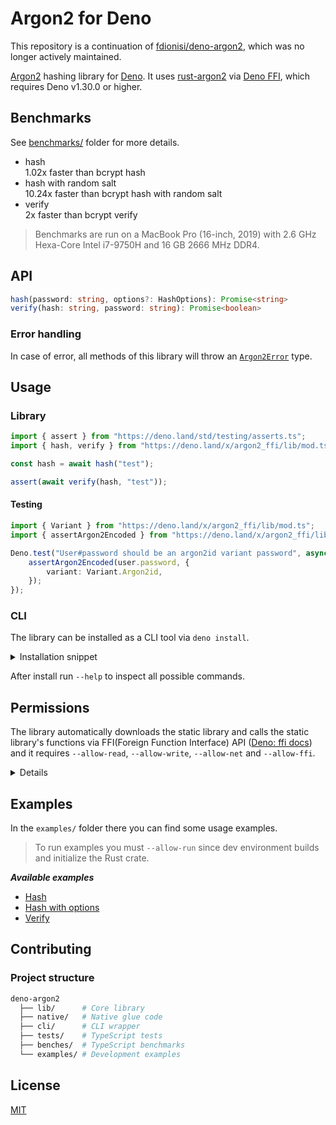 # Argon2 for Deno

This repository is a continuation of
[fdionisi/deno-argon2](https://github.com/fdionisi/deno-argon2), which was no
longer actively maintained.

[Argon2](https://github.com/P-H-C/phc-winner-argon2) hashing library for
[Deno](https://deno.land). It uses
[rust-argon2](https://github.com/sru-systems/rust-argon2) via
[Deno FFI](https://deno.land/manual@v1.30.0/runtime/ffi_api), which requires
Deno v1.30.0 or higher.

## Benchmarks

See [benchmarks/](benchmarks/) folder for more details.

- hash
  \
  1.02x faster than bcrypt hash
- hash with random salt
  \
  10.24x faster than bcrypt hash with random salt
- verify
  \
  2x faster than bcrypt verify

> Benchmarks are run on a MacBook Pro (16-inch, 2019) with 2.6 GHz Hexa-Core
> Intel i7-9750H and 16 GB 2666 MHz DDR4.

## API

```ts
hash(password: string, options?: HashOptions): Promise<string>
verify(hash: string, password: string): Promise<boolean>
```

### Error handling

In case of error, all methods of this library will throw an
[`Argon2Error`](lib/error.ts) type.

## Usage

### Library

```ts
import { assert } from "https://deno.land/std/testing/asserts.ts";
import { hash, verify } from "https://deno.land/x/argon2_ffi/lib/mod.ts";

const hash = await hash("test");

assert(await verify(hash, "test"));
```

#### Testing

```ts
import { Variant } from "https://deno.land/x/argon2_ffi/lib/mod.ts";
import { assertArgon2Encoded } from "https://deno.land/x/argon2_ffi/lib/testing.ts";

Deno.test("User#password should be an argon2id variant password", async () => {
	assertArgon2Encoded(user.password, {
		variant: Variant.Argon2id,
	});
});
```

### CLI

The library can be installed as a CLI tool via `deno install`.

<details>

<summary>Installation snippet</summary>

    ```sh
    deno install \
      -A \
      --unstable \
      argon2 https://deno.land/x/argon2_ffi/cli/argon2.ts
    ```

</details>

After install run `--help` to inspect all possible commands.

## Permissions

The library automatically downloads the static library and calls the static
library's functions via FFI(Foreign Function Interface) API
([Deno: ffi docs](https://deno.land/manual@v1.30.0/runtime/ffi_api)) and it
requires `--allow-read`, `--allow-write`, `--allow-net` and `--allow-ffi`.

<details>

    ```sh
    deno \
      --allow-read \
      --allow-write \
      --allow-net \
      --allow-ffi \
      --unstable \
      lib/mod.ts
    ```

</details>

## Examples

In the `examples/` folder there you can find some usage examples.

> To run examples you must `--allow-run` since dev environment builds and
> initialize the Rust crate.

_**Available examples**_

- [Hash](examples/hash.ts)
- [Hash with options](examples/hash-with-options.ts)
- [Verify](examples/verify.ts)

## Contributing

### Project structure

```sh
deno-argon2
  ├── lib/      # Core library
  ├── native/   # Native glue code
  ├── cli/      # CLI wrapper
  ├── tests/    # TypeScript tests
  ├── benches/  # TypeScript benchmarks
  └── examples/ # Development examples
```

## License

[MIT](LICENSE)
